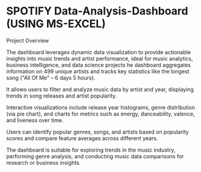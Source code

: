 # SPOTIFY Data-Analysis-Dashboard (USING MS-EXCEL)
Project Overview


The dashboard leverages dynamic data visualization to provide actionable insights into music trends and artist performance, ideal for music analytics, business intelligence, and data science projects
he dashboard aggregates information on 499 unique artists and tracks key statistics like the longest song ("All Of Me" – 6 days 5 hours).

It allows users to filter and analyze music data by artist and year, displaying trends in song releases and artist popularity.

Interactive visualizations include release year histograms, genre distribution (via pie chart), and charts for metrics such as energy, danceability, valence, and liveness over time.

Users can identify popular genres, songs, and artists based on popularity scores and compare feature averages across different years.

The dashboard is suitable for exploring trends in the music industry, performing genre analysis, and conducting music data comparisons for research or business insights.

